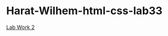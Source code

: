 # Harat-Wilhem-html-css-lab33

[Lab Work 2]([https://vivelescrepess.github.io/Harat-Wilhem-html-css-lab33/](https://raw.githack.com/ViveLesCrepess/Harat-Wilhem-html-css-lab33/main/full%20website/index.html))
